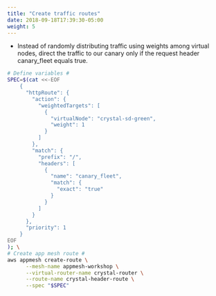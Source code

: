 ```yaml
---
title: "Create traffic routes"
date: 2018-09-18T17:39:30-05:00
weight: 5
---
```


* Instead of randomly distributing traffic using weights among virtual nodes, direct the traffic to our canary only if the request header canary_fleet equals true.

```bash
# Define variables #
SPEC=$(cat <<-EOF
    { 
      "httpRoute": {
        "action": { 
          "weightedTargets": [
            {
              "virtualNode": "crystal-sd-green",
              "weight": 1
            }
          ]
        },
        "match": {
          "prefix": "/",
          "headers": [
            {
              "name": "canary_fleet",
              "match": {
                "exact": "true"
              }
            }
          ]
        }
      },
      "priority": 1
    }
EOF
); \
# Create app mesh route #
aws appmesh create-route \
      --mesh-name appmesh-workshop \
      --virtual-router-name crystal-router \
      --route-name crystal-header-route \
      --spec "$SPEC"
```
